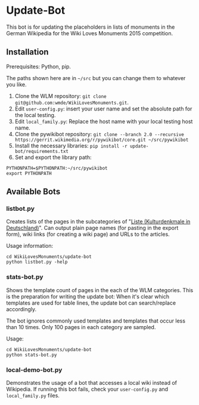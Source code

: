 # Update-Bot

This bot is for updating the placeholders in lists of monuments in the German Wikipedia for the Wiki Loves Monuments 2015 competition.

## Installation

Prerequisites: Python, pip.

The paths shown here are in `~/src` but you can change them to whatever you like.

1. Clone the WLM repository: `git clone git@github.com:wmde/WikiLovesMonuments.git`.
2. Edit `user-config.py`: insert your user name and set the absolute path for the local testing.
3. Edit `local_family.py`: Replace the host name with your local testing host name.
4. Clone the pywikibot repository:
   `git clone --branch 2.0 --recursive  https://gerrit.wikimedia.org/r/pywikibot/core.git ~/src/pywikibot`
5. Install the necessary libraries:
   `pip install -r update-bot/requirements.txt`
6. Set and export the library path:
```
PYTHONPATH=$PYTHONPATH:~/src/pywikibot
export PYTHONPATH
```

## Available Bots
### listbot.py
Creates lists of the pages in the subcategories of "[Liste (Kulturdenkmale in Deutschland)][wlm_liste]". Can output plain page names (for pasting in the export form), wiki links (for creating a wiki page) and URLs to the articles.

Usage information:

```
cd WikiLovesMonuments/update-bot
python listbot.py -help
```

### stats-bot.py
Shows the template count of pages in the each of the WLM categories. This is the preparation for writing the update bot: When it's clear which templates are used for table lines, the update bot can search/replace accordingly.

The bot ignores commonly used templates and templates that occur less than 10 times. Only 100 pages in each category are sampled.

Usage:

```
cd WikiLovesMonuments/update-bot
python stats-bot.py
```

### local-demo-bot.py
Demonstrates the usage of a bot that accesses a local wiki instead of Wikipedia.
If running this bot fails, check your `user-config.py` and `local_family.py` files.


[wlm_liste]: https://de.wikipedia.org/wiki/Kategorie:Liste_(Kulturdenkmale_in_Deutschland)
